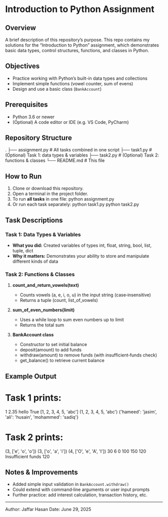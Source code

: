 # Introduction to Python Assignment

## Overview

A brief description of this repository’s purpose.
This repo contains my solutions for the “Introduction to Python” assignment, which demonstrates basic data types, control structures, functions, and classes in Python.

## Objectives

* Practice working with Python’s built-in data types and collections
* Implement simple functions (vowel counter, sum of evens)
* Design and use a basic class (`BankAccount`)

## Prerequisites

* Python 3.6 or newer
* (Optional) A code editor or IDE (e.g. VS Code, PyCharm)

## Repository Structure

.
├── assignment.py         # All tasks combined in one script
├── task1.py              # (Optional) Task 1: data types & variables
├── task2.py              # (Optional) Task 2: functions & classes
└── README.md             # This file

## How to Run

1. Clone or download this repository.
2. Open a terminal in the project folder.
3. To run **all tasks** in one file:
   python assignment.py
4. Or run each task separately:
   python task1.py
   python task2.py

## Task Descriptions

### Task 1: Data Types & Variables

* **What you did:** Created variables of types int, float, string, bool, list, tuple, dict
* **Why it matters:** Demonstrates your ability to store and manipulate different kinds of data

### Task 2: Functions & Classes

1. **count\_and\_return\_vowels(text)**

   * Counts vowels (a, e, i, o, u) in the input string (case‑insensitive)
   * Returns a tuple (count, list\_of\_vowels)
2. **sum\_of\_even\_numbers(limit)**

   * Uses a while loop to sum even numbers up to limit
   * Returns the total sum
3. **BankAccount class**

   * Constructor to set initial balance
   * deposit(amount) to add funds
   * withdraw(amount) to remove funds (with insufficient‑funds check)
   * get\_balance() to retrieve current balance

## Example Output

# Task 1 prints:

1
2.35
hello
True
\[1, 2, 3, 4, 5, 'abc']
(1, 2, 3, 4, 5, 'abc')
{'hameed': 'jasim', 'ali': 'husain', 'mohammed': 'sadiq'}

# Task 2 prints:

(3, \['e', 'o', 'o'])
(3, \['o', 'a', 'i'])
(4, \['O', 'e', 'A', 'I'])
30
6
0
100
150
120
Insufficient funds
120

## Notes & Improvements

* Added simple input validation in `BankAccount.withdraw()`
* Could extend with command‑line arguments or user input prompts
* Further practice: add interest calculation, transaction history, etc.

---

Author: Jaffar Hasan
Date: June 29, 2025
